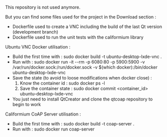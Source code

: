 This repository is not used anymore.

But you can find some files used for the project in the Download section :
- Dockerfile used to create a VNC including the build of the last Qt version (development branch)
- Dockerfile used to run the unit tests with the califormium library

Ubuntu VNC Docker utilisation :
- Build the first time with : sudo docker build -t ubuntu-desktop-lxde-vnc .
- Run with : sudo docker run -it --rm -p 6080:80 -p 5900:5900 -v /var/run/docker.sock:/run/docker.sock -v $(which docker):/bin/docker ubuntu-desktop-lxde-vnc
- Save the state (to avoid to loose modifications when docker close) : 
	1) Know the container id : sudo docker ps -l
	2) Save the container state : sudo docker commit <container_id> ubuntu-desktop-lxde-vnc
- You just need to install QtCreator and clone the qtcoap repository to begin to work

Califormium CoAP Server utilisation :
- Build the first time with : sudo docker build -t coap-server .
- Run with : sudo docker run coap-server

